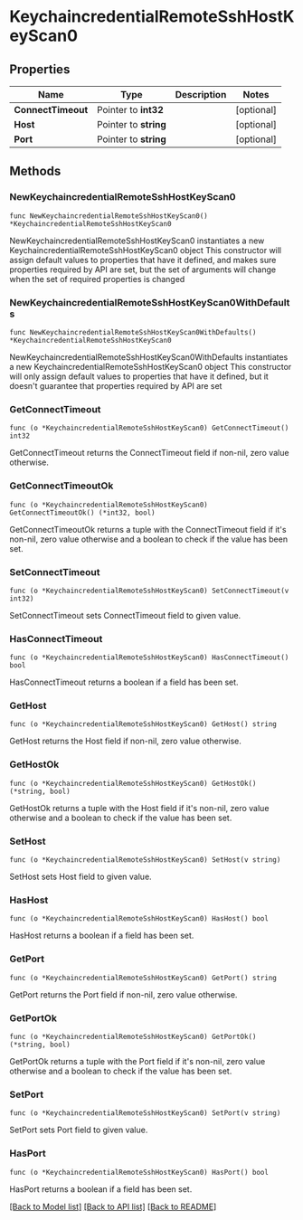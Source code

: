 # KeychaincredentialRemoteSshHostKeyScan0

## Properties

Name | Type | Description | Notes
------------ | ------------- | ------------- | -------------
**ConnectTimeout** | Pointer to **int32** |  | [optional] 
**Host** | Pointer to **string** |  | [optional] 
**Port** | Pointer to **string** |  | [optional] 

## Methods

### NewKeychaincredentialRemoteSshHostKeyScan0

`func NewKeychaincredentialRemoteSshHostKeyScan0() *KeychaincredentialRemoteSshHostKeyScan0`

NewKeychaincredentialRemoteSshHostKeyScan0 instantiates a new KeychaincredentialRemoteSshHostKeyScan0 object
This constructor will assign default values to properties that have it defined,
and makes sure properties required by API are set, but the set of arguments
will change when the set of required properties is changed

### NewKeychaincredentialRemoteSshHostKeyScan0WithDefaults

`func NewKeychaincredentialRemoteSshHostKeyScan0WithDefaults() *KeychaincredentialRemoteSshHostKeyScan0`

NewKeychaincredentialRemoteSshHostKeyScan0WithDefaults instantiates a new KeychaincredentialRemoteSshHostKeyScan0 object
This constructor will only assign default values to properties that have it defined,
but it doesn't guarantee that properties required by API are set

### GetConnectTimeout

`func (o *KeychaincredentialRemoteSshHostKeyScan0) GetConnectTimeout() int32`

GetConnectTimeout returns the ConnectTimeout field if non-nil, zero value otherwise.

### GetConnectTimeoutOk

`func (o *KeychaincredentialRemoteSshHostKeyScan0) GetConnectTimeoutOk() (*int32, bool)`

GetConnectTimeoutOk returns a tuple with the ConnectTimeout field if it's non-nil, zero value otherwise
and a boolean to check if the value has been set.

### SetConnectTimeout

`func (o *KeychaincredentialRemoteSshHostKeyScan0) SetConnectTimeout(v int32)`

SetConnectTimeout sets ConnectTimeout field to given value.

### HasConnectTimeout

`func (o *KeychaincredentialRemoteSshHostKeyScan0) HasConnectTimeout() bool`

HasConnectTimeout returns a boolean if a field has been set.

### GetHost

`func (o *KeychaincredentialRemoteSshHostKeyScan0) GetHost() string`

GetHost returns the Host field if non-nil, zero value otherwise.

### GetHostOk

`func (o *KeychaincredentialRemoteSshHostKeyScan0) GetHostOk() (*string, bool)`

GetHostOk returns a tuple with the Host field if it's non-nil, zero value otherwise
and a boolean to check if the value has been set.

### SetHost

`func (o *KeychaincredentialRemoteSshHostKeyScan0) SetHost(v string)`

SetHost sets Host field to given value.

### HasHost

`func (o *KeychaincredentialRemoteSshHostKeyScan0) HasHost() bool`

HasHost returns a boolean if a field has been set.

### GetPort

`func (o *KeychaincredentialRemoteSshHostKeyScan0) GetPort() string`

GetPort returns the Port field if non-nil, zero value otherwise.

### GetPortOk

`func (o *KeychaincredentialRemoteSshHostKeyScan0) GetPortOk() (*string, bool)`

GetPortOk returns a tuple with the Port field if it's non-nil, zero value otherwise
and a boolean to check if the value has been set.

### SetPort

`func (o *KeychaincredentialRemoteSshHostKeyScan0) SetPort(v string)`

SetPort sets Port field to given value.

### HasPort

`func (o *KeychaincredentialRemoteSshHostKeyScan0) HasPort() bool`

HasPort returns a boolean if a field has been set.


[[Back to Model list]](../README.md#documentation-for-models) [[Back to API list]](../README.md#documentation-for-api-endpoints) [[Back to README]](../README.md)


